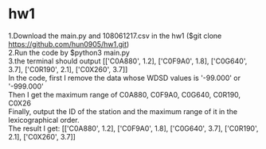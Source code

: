 # hw1
1.Download the main.py and 108061217.csv in the hw1 ($git clone https://github.com/hun0905/hw1.git)
<br>2.Run the code by  $python3 main.py
<br>3.the terminal should output [['C0A880', 1.2], ['C0F9A0', 1.8], ['C0G640', 3.7], ['C0R190', 2.1], ['C0X260', 3.7]]
<br>In the code, first I remove the data whose WDSD values is '-99.000' or '-999.000'
<br>Then I get the maximum range of C0A880, C0F9A0, C0G640, C0R190, C0X26
<br>Finally, output the  ID of the station and the maximum range of it in the lexicographical order. 
<br>The result I get:  [['C0A880', 1.2], ['C0F9A0', 1.8], ['C0G640', 3.7], ['C0R190', 2.1], ['C0X260', 3.7]]
